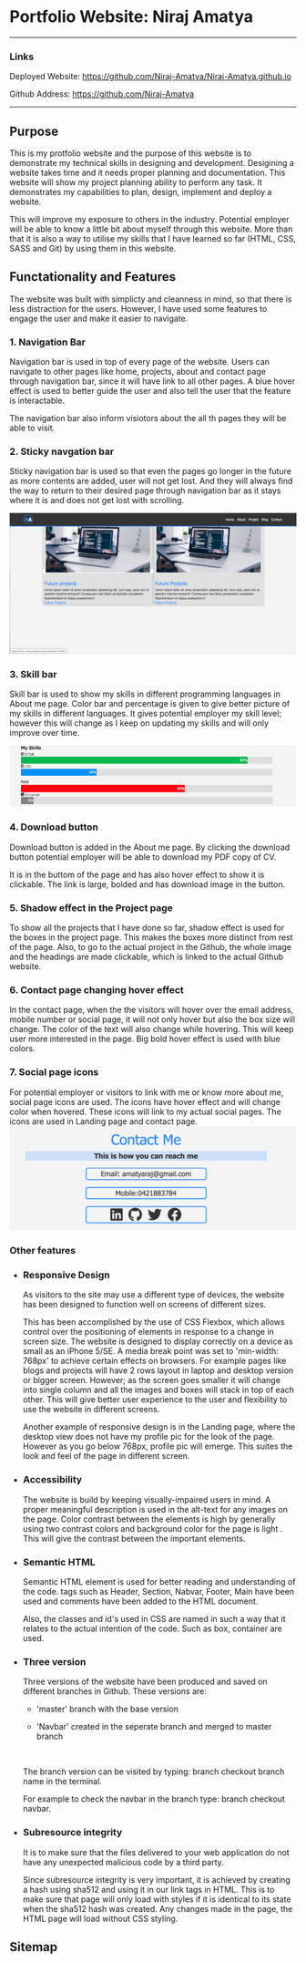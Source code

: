 # Portfolio Website: Niraj Amatya

------



### Links 

Deployed Website: https://github.com/Niraj-Amatya/Niraj-Amatya.github.io

Github Address: https://github.com/Niraj-Amatya

------

## Purpose

This is my protfolio website and the purpose of this website is to demonstrate my technical skills in designing and development. Desigining  a website takes time and it needs proper planning and documentation. This website will  show my project planning ability to perform any task. It demonstrates my capabilities to plan, design, implement and deploy a website.

This will improve my exposure to others in the industry.  Potential employer will be able to know a little bit about myself through this website. More than that it is also a way to utilise my skills that I have learned so far (HTML, CSS, SASS and Git) by using them in this website.



## Functationality and Features

The website was built with simplicty and cleanness in mind, so that there is less distraction for the users. However, I have  used some features  to engage the user and make it easier to navigate.



### 1. Navigation Bar

Navigation bar is used in top of every page of the website. Users can navigate to other pages like home,     projects, about and contact page through navigation bar, since it will have link to all other pages. A blue hover effect is used to better guide the user and also tell the user that the feature is interactable. 

The navigation bar also inform visiotors about the all th pages they will be able to visit.

### 2. Sticky navgation bar

Sticky navigation bar is used so that even the pages go longer in the future as more contents are added, user will not get lost. And they will always find the way to return to their desired page through navigation bar as it stays where it is and does not get lost with scrolling. 

![sticky-nav](doc/Screenshots/Website/Sticky-nav.png)




### 3. Skill bar

Skill bar is used to show my skills in different programming languages in About me page. Color bar and percentage is given to give better picture of my skills in different languages. It gives potential employer my skill level; however this will change as I keep on updating my skills and will only improve over time.

![skill-bar](doc/Screenshots/Website/skill-bar.png)



### 4. Download button

Download button is added in the About me page. By clicking the download button potential employer will be able to download my PDF copy of CV. 

It is in the buttom of the page and has also hover effect to show it is clickable. The link is large, bolded and has download image in the button. 



### 5. Shadow effect in the Project page

To show all the projects that I have done so far, shadow effect is used for the boxes in the project page. This makes the boxes more distinct from rest of the page. Also, to go to the actual project in the Github, the whole image and the headings are made clickable, which is linked to the actual Github website.



### 6. Contact page changing hover effect

In the contact page, when the the visitors will hover over the email address, mobile number or social page, it will not only hover but also the box size will change. The color of the text will also change while hovering. This will keep user more interested in the page. Big bold hover effect is used with blue colors. 

### 7. Social page icons

For potential employer or visitors to link with me or know more about me, social page icons are used. The icons have hover effect and will change color when hovered. These icons will link to my actual social pages. The icons are used in Landing page and contact page.
![hover](doc/Screenshots/Website/Hover-effect.png)



### Other features

- ### Responsive Design

  As visitors to the site may use a different type of devices, the website has been designed to function well on screens of different sizes.

  This has been accomplished by the use of CSS Flexbox, which allows control over the positioning of elements in response to a change in screen size. The website is designed to display correctly on a device as small as an iPhone 5/SE. A media break point was set to 'min-width: 768px' to achieve certain effects on browsers. For example pages like blogs and projects will have 2 rows layout in laptop and desktop version or bigger screen. However;  as the screen goes smaller it will change into single column and all the images and boxes will stack in top of each other. This will give better user experience to the user and flexibility to use the website in different screens. 

  Another example of responsive design is in the Landing page, where the desktop view does not have my profile pic for the look of the page. However as you go below 768px, profile pic will emerge. This suites the look and feel of the page in different screen.

  

- ### Accessibility

  The website is build by keeping visually-impaired users in mind. A proper meaningful description is used in the alt-text for any images on the page.  Color contrast between the elements is high by generally using two contrast colors and background color for the page is light . This will give the contrast between the important elements. 

  

- ### Semantic HTML

  Semantic HTML element is used for better reading and understanding of the code. tags such as Header, Section, Nabvar, Footer, Main  have been used and comments have been added to the HTML document.

  Also, the classes and id's used in CSS are named in such a way that it relates to the actual intention of the code. Such as box, container are used.

  

- ### Three version

  Three versions of the website have been produced and saved on different branches in Github. These versions are:

  - 'master' branch with the base version

  - 'Navbar' created in the seperate branch and merged to master branch

  ​	

  The branch version can be visited by typing: branch checkout branch  name in the terminal.

  For example to check the navbar in the branch type: branch checkout navbar.

  

- ### Subresource integrity

  It is to  make sure that the files delivered to your web application do not have any unexpected malicious code by a third party.

  Since subresource integrity is very important, it is achieved by creating a hash using sha512 and using it in our link tags in HTML. This is to make sure that page will only load with styles if it is identical to its state when the sha512 hash was created. Any changes made in the page, the HTML page will load without CSS styling.

  

## Sitemap

### 